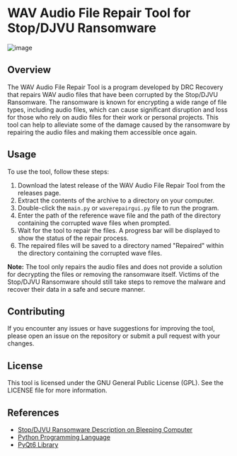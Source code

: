 # WAV Audio File Repair Tool for Stop/DJVU Ransomware

![image](https://github.com/DRCRecoveryData/WAV-Repair-Tool/assets/85211068/fa043510-2fdc-4b0b-8720-412ebd7102b8)

## Overview
The WAV Audio File Repair Tool is a program developed by DRC Recovery that repairs WAV audio files that have been corrupted by the Stop/DJVU Ransomware. The ransomware is known for encrypting a wide range of file types, including audio files, which can cause significant disruption and loss for those who rely on audio files for their work or personal projects. This tool can help to alleviate some of the damage caused by the ransomware by repairing the audio files and making them accessible once again.

## Usage
To use the tool, follow these steps:

1. Download the latest release of the WAV Audio File Repair Tool from the releases page.
2. Extract the contents of the archive to a directory on your computer.
3. Double-click the `main.py` or `waverepairgui.py` file to run the program.
4. Enter the path of the reference wave file and the path of the directory containing the corrupted wave files when prompted.
5. Wait for the tool to repair the files. A progress bar will be displayed to show the status of the repair process.
6. The repaired files will be saved to a directory named "Repaired" within the directory containing the corrupted wave files.

**Note:** The tool only repairs the audio files and does not provide a solution for decrypting the files or removing the ransomware itself. Victims of the Stop/DJVU Ransomware should still take steps to remove the malware and recover their data in a safe and secure manner.

## Contributing
If you encounter any issues or have suggestions for improving the tool, please open an issue on the repository or submit a pull request with your changes.

## License
This tool is licensed under the GNU General Public License (GPL). See the LICENSE file for more information.

## References
- [Stop/DJVU Ransomware Description on Bleeping Computer](https://www.bleepingcomputer.com/news/security/djvu-ransomware-updated-to-v91-uses-new-encryption-mode/)
- [Python Programming Language](https://www.python.org/)
- [PyQt6 Library](https://pypi.org/project/PyQt6/)
